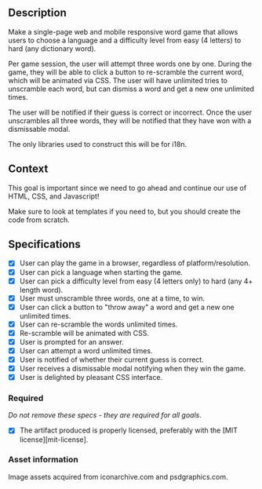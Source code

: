 ## Description

Make a single-page web and mobile responsive word game that allows users to choose a language and a difficulty level from easy (4 letters) to hard (any dictionary word).

Per game session, the user will attempt three words one by one. During the game, they will be able to click a button to re-scramble the current word, which will be animated via CSS. The user will have unlimited tries to unscramble each word, but can dismiss a word and get a new one unlimited times.

The user will be notified if their guess is correct or incorrect. Once the user unscrambles all three words, they will be notified that they have won with a dismissable modal.

The only libraries used to construct this will be for i18n.

## Context

This goal is important since we need to go ahead and continue our use of HTML, CSS, and Javascript!

Make sure to look at templates if you need to, but you should create the code from scratch.

## Specifications

- [x] User can play the game in a browser, regardless of platform/resolution.
- [x] User can pick a language when starting the game.
- [x] User can pick a difficulty level from easy (4 letters only) to hard (any 4+ length word).
- [x] User must unscramble three words, one at a time, to win.
- [x] User can click a button to "throw away" a word and get a new one unlimited times.
- [x] User can re-scramble the words unlimited times.
- [x] Re-scramble will be animated with CSS.
- [x] User is prompted for an answer.
- [x] User can attempt a word unlimited times.
- [x] User is notified of whether their current guess is correct.
- [x] User receives a dismissable modal notifying when they win the game.
- [x] User is delighted by pleasant CSS interface.

### Required

_Do not remove these specs - they are required for all goals_.

- [x] The artifact produced is properly licensed, preferably with the [MIT license][mit-license].

### Asset information

Image assets acquired from iconarchive.com and psdgraphics.com.

